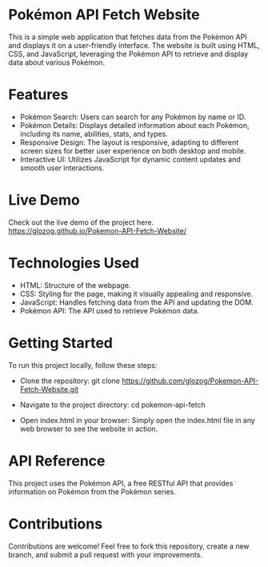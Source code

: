 # Pokémon API Fetch Website
This is a simple web application that fetches data from the Pokémon API and displays it on a user-friendly interface. The website is built using HTML, CSS, and JavaScript, leveraging the Pokémon API to retrieve and display data about various Pokémon.

# Features
 * Pokémon Search: Users can search for any Pokémon by name or ID.
 * Pokémon Details: Displays detailed information about each Pokémon, including its name, abilities, stats, and types.
 * Responsive Design: The layout is responsive, adapting to different screen sizes for better user experience on both desktop and mobile.
 * Interactive UI: Utilizes JavaScript for dynamic content updates and smooth user interactions.

# Live Demo
Check out the live demo of the project here.
https://glozog.github.io/Pokemon-API-Fetch-Website/

# Technologies Used
 * HTML: Structure of the webpage.
 * CSS: Styling for the page, making it visually appealing and responsive.
 * JavaScript: Handles fetching data from the API and updating the DOM.
 * Pokémon API: The API used to retrieve Pokémon data.

# Getting Started
To run this project locally, follow these steps:

* Clone the repository:
git clone https://github.com/glozog/Pokemon-API-Fetch-Website.git

* Navigate to the project directory:
cd pokemon-api-fetch

* Open index.html in your browser:
Simply open the index.html file in any web browser to see the website in action.


# API Reference
This project uses the Pokémon API, a free RESTful API that provides information on Pokémon from the Pokémon series.

# Contributions

Contributions are welcome! Feel free to fork this repository, create a new branch, and submit a pull request with your improvements.



